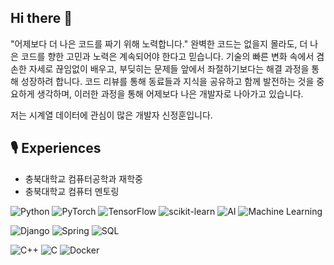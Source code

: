 ## Hi there 👋
"어제보다 더 나은 코드를 짜기 위해 노력합니다." 완벽한 코드는 없을지 몰라도, 더 나은 코드를 향한 고민과 노력은 계속되어야 한다고 믿습니다. 기술의 빠른 변화 속에서 겸손한 자세로 끊임없이 배우고, 부딪히는 문제들 앞에서 좌절하기보다는 해결 과정을 통해 성장하려 합니다. 코드 리뷰를 통해 동료들과 지식을 공유하고 함께 발전하는 것을 중요하게 생각하며, 이러한 과정을 통해 어제보다 나은 개발자로 나아가고 있습니다.

저는 시계열 데이터에 관심이 많은 개발자 신정훈입니다.

## 🎙️ Experiences
- 충북대학교 컴퓨터공학과 재학중
- 충북대학교 컴퓨터 멘토링

![Python](https://img.shields.io/badge/Python-3776AB?style=for-the-badge&logo=python&logoColor=white)
![PyTorch](https://img.shields.io/badge/PyTorch-EE4C2C?style=for-the-badge&logo=pytorch&logoColor=white)
![TensorFlow](https://img.shields.io/badge/TensorFlow-FF6F00?style=for-the-badge&logo=tensorflow&logoColor=white)
![scikit-learn](https://img.shields.io/badge/scikit--learn-F7931E?style=for-the-badge&logo=scikit-learn&logoColor=white)
![AI](https://img.shields.io/badge/AI-4285F4?style=for-the-badge)
![Machine Learning](https://img.shields.io/badge/Machine%20Learning-F7931E?style=for-the-badge)

![Django](https://img.shields.io/badge/Django-092E20?style=for-the-badge&logo=django&logoColor=white)
![Spring](https://img.shields.io/badge/Spring-6DB33F?style=for-the-badge&logo=spring&logoColor=white)
![SQL](https://img.shields.io/badge/SQL-4479A1?style=for-the-badge&logo=database&logoColor=white)

![C++](https://img.shields.io/badge/C%2B%2B-00599C?style=for-the-badge&logo=cplusplus&logoColor=white)
![C](https://img.shields.io/badge/C-A8B9CC?style=for-the-badge&logo=c&logoColor=white)
![Docker](https://img.shields.io/badge/Docker-2496ED?style=for-the-badge&logo=docker&logoColor=white)
